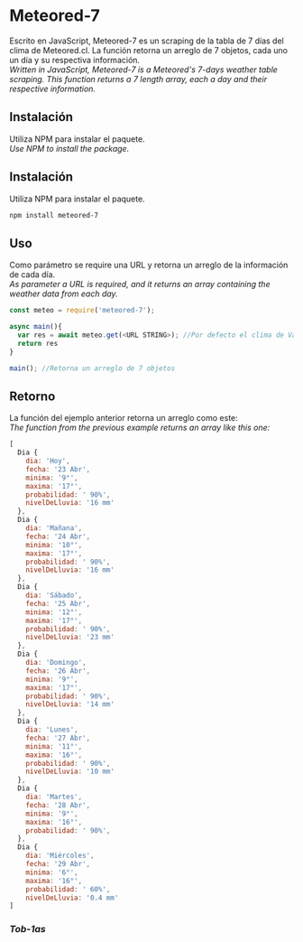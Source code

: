 # Meteored-7
  Escrito en JavaScript, Meteored-7 es un scraping de la tabla de 7 días del clima de Meteored.cl. La función retorna un arreglo de 7 objetos, cada uno un día y su respectiva información.<br />
  *Written in JavaScript, Meteored-7 is a Meteored's 7-days weather table scraping. This function returns a 7 length array, each a day and their respective information.*
  
## Instalación
  Utiliza NPM para instalar el paquete.<br />
  *Use NPM to install the package.*
  
## Instalación
  Utiliza NPM para instalar el paquete.
  
  ``` bash
  npm install meteored-7
  ```
  
## Uso
  Como parámetro se require una URL y retorna un arreglo de la información de cada día.<br />
  *As parameter a URL is required, and it returns an array containing the weather data from each day.*
  
  ```javascript
  const meteo = require('meteored-7');

 async main(){
    var res = await meteo.get(<URL STRING>); //Por defecto el clima de Valdivia.
    return res
 }
 
 main(); //Retorna un arreglo de 7 objetos

  ```
## Retorno

La función del ejemplo anterior retorna un arreglo como este:<br />
*The function from the previous example returns an array like this one:*

``` javascript
[
  Dia {
    dia: 'Hoy',
    fecha: '23 Abr',
    minima: '9°',
    maxima: '17°',
    probabilidad: ' 90%',
    nivelDeLluvia: '16 mm'
  },
  Dia {
    dia: 'Mañana',
    fecha: '24 Abr',
    minima: '10°',
    maxima: '17°',
    probabilidad: ' 90%',
    nivelDeLluvia: '16 mm'
  },
  Dia {
    dia: 'Sábado',
    fecha: '25 Abr',
    minima: '12°',
    maxima: '17°',
    probabilidad: ' 90%',
    nivelDeLluvia: '23 mm'
  },
  Dia {
    dia: 'Domingo',
    fecha: '26 Abr',
    minima: '9°',
    maxima: '17°',
    probabilidad: ' 90%',
    nivelDeLluvia: '14 mm'
  },
  Dia {
    dia: 'Lunes',
    fecha: '27 Abr',
    minima: '11°',
    maxima: '16°',
    probabilidad: ' 90%',
    nivelDeLluvia: '10 mm'
  },
  Dia {
    dia: 'Martes',
    fecha: '28 Abr',
    minima: '9°',
    maxima: '16°',
    probabilidad: ' 90%',
  },
  Dia {
    dia: 'Miércoles',
    fecha: '29 Abr',
    minima: '6°',
    maxima: '16°',
    probabilidad: ' 60%',
    nivelDeLluvia: '0.4 mm'
]
```

### *Tob-1as*
